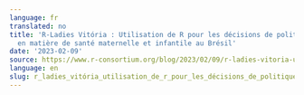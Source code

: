```yaml
---
language: fr
translated: no
title: 'R-Ladies Vitória : Utilisation de R pour les décisions de politique publique
  en matière de santé maternelle et infantile au Brésil'
date: '2023-02-09'
source: https://www.r-consortium.org/blog/2023/02/09/r-ladies-vitoria-use-of-r-maternal-and-child-health-brazil
language: en
slug: r_ladies_vitória_utilisation_de_r_pour_les_décisions_de_politique_publique_en_matière_de_santé_maternelle_et_infantile_au_brésil
---
```




